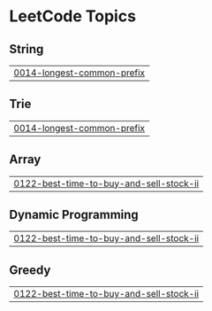 

<!---LeetCode Topics Start-->
# LeetCode Topics
## String
|  |
| ------- |
| [0014-longest-common-prefix](https://github.com/bandish1304/bandish1304/tree/master/0014-longest-common-prefix) |
## Trie
|  |
| ------- |
| [0014-longest-common-prefix](https://github.com/bandish1304/bandish1304/tree/master/0014-longest-common-prefix) |
## Array
|  |
| ------- |
| [0122-best-time-to-buy-and-sell-stock-ii](https://github.com/bandish1304/bandish1304/tree/master/0122-best-time-to-buy-and-sell-stock-ii) |
## Dynamic Programming
|  |
| ------- |
| [0122-best-time-to-buy-and-sell-stock-ii](https://github.com/bandish1304/bandish1304/tree/master/0122-best-time-to-buy-and-sell-stock-ii) |
## Greedy
|  |
| ------- |
| [0122-best-time-to-buy-and-sell-stock-ii](https://github.com/bandish1304/bandish1304/tree/master/0122-best-time-to-buy-and-sell-stock-ii) |
<!---LeetCode Topics End-->